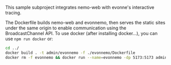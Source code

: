 This sample subproject integrates nemo-web with evonne's interactive tracing. 

The Dockerfile builds nemo-web and evonnemo, then serves the static sites under the same origin to enable communication using the BroadcastChannel API. 
To use docker (after installing docker...), you can use `npm run docker` or: 

```bash 
cd ../ 
docker build . -t admin/evonnemo -f ./evonnemo/Dockerfile
docker rm -f evonnemo && docker run --name=evonnemo -dp 5173:5173 admin/evonnemo
```



